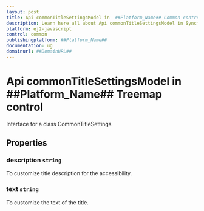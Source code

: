 ```yaml
---
layout: post
title: Api commonTitleSettingsModel in  ##Platform_Name## Common control | Syncfusion
description: Learn here all about Api commonTitleSettingsModel in Syncfusion  ##Platform_Name##  Common control of Syncfusion Essential JS 2 and more.
platform: ej2-javascript
control: common
publishingplatform: ##Platform_Name##
documentation: ug
domainurl: ##DomainURL##
---
```


# Api commonTitleSettingsModel in ##Platform_Name## Treemap control

Interface for a class CommonTitleSettings

## Properties

### description `string`

To customize title description for the accessibility.

### text `string`

To customize the text of the title.
